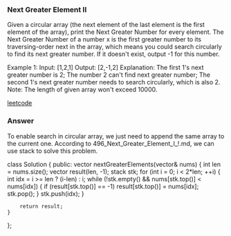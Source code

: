 ### Next Greater Element II

Given a circular array (the next element of the last element is the first element of the array), print the Next Greater Number for every element. The Next Greater Number of a number x is the first greater number to its traversing-order next in the array, which means you could search circularly to find its next greater number. If it doesn't exist, output -1 for this number.

Example 1:
Input: [1,2,1]
Output: [2,-1,2]
Explanation: The first 1's next greater number is 2; 
The number 2 can't find next greater number; 
The second 1's next greater number needs to search circularly, which is also 2.
Note: The length of given array won't exceed 10000.

[leetcode](https://leetcode.com/problems/next-greater-element-ii/description/)

### Answer

To enable search in circular array, we just need to append the same array to the current one. According to 496_Next_Greater_Element_I_!.md, we can use stack to solve this problem.

class Solution {
public:
    vector<int> nextGreaterElements(vector<int>& nums) {
        int len = nums.size();
        vector<int> result(len, -1);
        stack<int> stk;
        for (int i = 0; i < 2*len; ++i)
        {
            int idx = i >= len ? (i-len) : i;
            while (!stk.empty() && nums[stk.top()] < nums[idx])
            {
                if (result[stk.top()] == -1) result[stk.top()] = nums[idx];
                stk.pop();
            }
            stk.push(idx);
        }
        
        return result;
    }
};
